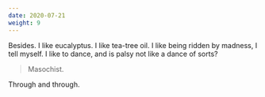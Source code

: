 ```yaml
---
date: 2020-07-21
weight: 9
---
```


Besides. I like eucalyptus. I like tea-tree oil. I like being ridden by madness, I tell myself. I like to dance, and is palsy not like a dance of sorts?

> Masochist.

Through and through.
